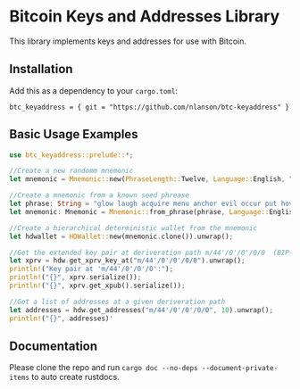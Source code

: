 
# Bitcoin Keys and Addresses Library

This library implements keys and addresses for use with Bitcoin.




## Installation

Add this as a dependency to your ```cargo.toml```:
``` 
btc_keyaddress = { git = "https://github.com/nlanson/btc-keyaddress" }
```
    
## Basic Usage Examples
```rust
use btc_keyaddress::prelude::*;

//Create a new randomm mnemonic
let mnemonic = Mnemonic::new(PhraseLength::Twelve, Language::English, "").unwrap();

//Create a mnemonic from a known seed phrease
let phrase: String = "glow laugh acquire menu anchor evil occur put hover renew calm purpose".to_string();
let mnemonic: Mnemonic = Mnemonic::from_phrase(phrase, Language::English, "").unwrap();

//Create a hierarchical deterministic wallet from the mnemonic
let hdwallet = HDWallet::new(mnemonic.clone()).unwrap();

//Get the extended key pair at deriveration path m/44'/0'/0'/0/0  (BIP-44)
let xprv = hdw.get_xprv_key_at("m/44'/0'/0'/0/0").unwrap();
println!("Key pair at 'm/44'/0'/0'/0':");
println!("{}", xprv.serialize());
println!("{}", xprv.get_xpub().serialize());

//Get a list of addresses at a given deriveration path
let addresses = hdw.get_addresses("m/44'/0'/0'/0/0", 10).unwrap();
println!("{}", addresses)'
```

  
## Documentation

Please clone the repo and run ```cargo doc --no-deps --document-private-items``` to auto create rustdocs.

  
